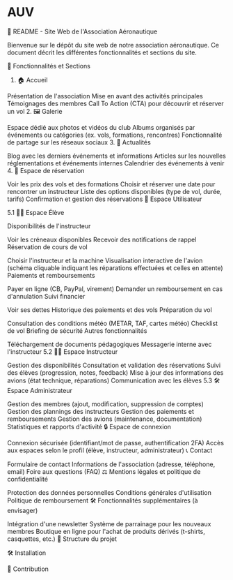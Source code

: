 # AUV

📘 README - Site Web de l'Association Aéronautique

Bienvenue sur le dépôt du site web de notre association aéronautique. Ce document décrit les différentes fonctionnalités et sections du site.

🚀 Fonctionnalités et Sections

1. 🏠 Accueil

Présentation de l'association
Mise en avant des activités principales
Témoignages des membres
Call To Action (CTA) pour découvrir et réserver un vol
2. 🖼️ Galerie

Espace dédié aux photos et vidéos du club
Albums organisés par événements ou catégories (ex. vols, formations, rencontres)
Fonctionnalité de partage sur les réseaux sociaux
3. 📰 Actualités

Blog avec les derniers événements et informations
Articles sur les nouvelles réglementations et événements internes
Calendrier des événements à venir
4. 📅 Espace de réservation

Voir les prix des vols et des formations
Choisir et réserver une date pour rencontrer un instructeur
Liste des options disponibles (type de vol, durée, tarifs)
Confirmation et gestion des réservations
👤 Espace Utilisateur

5.1 🧑‍🎓 Espace Élève

Disponibilités de l'instructeur

Voir les créneaux disponibles
Recevoir des notifications de rappel
Réservation de cours de vol

Choisir l'instructeur et la machine
Visualisation interactive de l'avion (schéma cliquable indiquant les réparations effectuées et celles en attente)
Paiements et remboursements

Payer en ligne (CB, PayPal, virement)
Demander un remboursement en cas d'annulation
Suivi financier

Voir ses dettes
Historique des paiements et des vols
Préparation du vol

Consultation des conditions météo (METAR, TAF, cartes météo)
Checklist de vol
Briefing de sécurité
Autres fonctionnalités

Téléchargement de documents pédagogiques
Messagerie interne avec l'instructeur
5.2 🧑‍🏫 Espace Instructeur

Gestion des disponibilités
Consultation et validation des réservations
Suivi des élèves (progression, notes, feedback)
Mise à jour des informations des avions (état technique, réparations)
Communication avec les élèves
5.3 🛠️ Espace Administrateur

Gestion des membres (ajout, modification, suppression de comptes)
Gestion des plannings des instructeurs
Gestion des paiements et remboursements
Gestion des avions (maintenance, documentation)
Statistiques et rapports d'activité
🔒 Espace de connexion

Connexion sécurisée (identifiant/mot de passe, authentification 2FA)
Accès aux espaces selon le profil (élève, instructeur, administrateur)
📞 Contact

Formulaire de contact
Informations de l'association (adresse, téléphone, email)
Foire aux questions (FAQ)
⚖️ Mentions légales et politique de confidentialité

Protection des données personnelles
Conditions générales d'utilisation
Politique de remboursement
🛠️ Fonctionnalités supplémentaires (à envisager)

Intégration d'une newsletter
Système de parrainage pour les nouveaux membres
Boutique en ligne pour l'achat de produits dérivés (t-shirts, casquettes, etc.)
📂 Structure du projet

🛠️ Installation

🚀 Contribution
